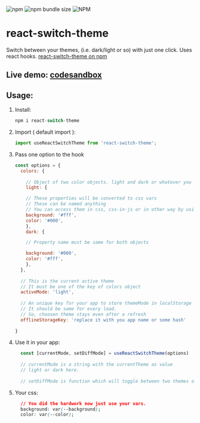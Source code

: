 ![npm](https://img.shields.io/npm/dw/react-switch-theme)
![npm bundle size](https://img.shields.io/bundlephobia/minzip/react-switch-theme)
![NPM](https://img.shields.io/npm/l/react-switch-theme)
# react-switch-theme
Switch between your themes, (i.e. dark/light or so) with just one click. Uses react hooks.
[react-switch-theme on npm](https://www.npmjs.com/package/react-switch-theme "Go to NPM page")

## Live demo: [codesandbox](https://codesandbox.io/embed/elastic-noether-c048l "Go to code sand box example")

## Usage:

  1. Install:

      ```javascript
      npm i react-switch-theme
      ``` 

  2. Import ( default import ):

      ```javascript
      import useReactSwitchTheme from 'react-switch-theme'; 
      ```

  3. Pass one option to the hook

      ```javascript
      const options = {
        colors: {
        
          // Object of two color objects. light and dark or whatever you call them.
          light: {

          // These properties will be converted to css vars
          // These can be named anything
          // You can access them in css, css-in-js or in other way by using 'var(--propName)'
          background: '#fff',
          color: '#000',
          },
          dark: {

          // Property name must be same for both objects

          background: '#000',
          color: '#fff',
          },
        },
        
        // This is the current active theme
        // It must be one of the key of colors object
        activeMode: 'light',
        
        // An unique key for your app to store themeMode in localStorage
        // It should be same for every load.
        // So, choosen theme stays even after a refresh
        offlineStorageKey: 'replace it with you app name or some hash'
        
      }
      ```
    
  4. Use it in your app:
  
      ```javascript
        const [currentMode, setDiffMode] = useReactSwitchTheme(options)
        
        // currentMode is a string with the currentTheme as value
        // light or dark here.
        
        // setDiffMode is function which will toggle between two themes on call.
      ```
      
  5. Your css:
    
      ```css
        // You did the hardwork now just use your vars.
        background: var(--background);
        color: var(--color);
      ```
  
  
  
